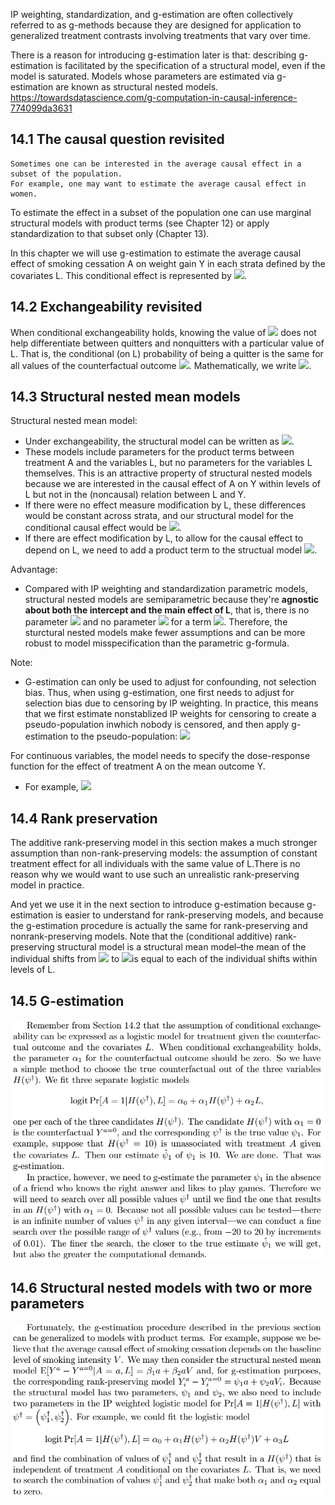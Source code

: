IP weighting, standardization, and g-estimation are often collectively referred to as g-methods because they are designed for application to generalized treatment contrasts involving treatments that vary over time.

There is a reason for introducing g-estimation later is that: describing g-estimation is facilitated by the specification of a structural model, even if the model is saturated. Models whose parameters are estimated via g-estimation are known as structural nested models. 
https://towardsdatascience.com/g-computation-in-causal-inference-774099da3631

## 14.1 The causal question revisited
```
Sometimes one can be interested in the average causal effect in a subset of the population. 
For example, one may want to estimate the average causal effect in women.
```
To estimate the effect in a subset of the population one can use marginal structural models with product terms (see Chapter 12) or apply standardization to that subset only (Chapter 13).

In this chapter we will use g-estimation to estimate the average causal effect of smoking cessation A on weight gain Y in each strata defined by the covariates L. This conditional effect is represented by <img src="https://render.githubusercontent.com/render/math?math=E[Y^{a,c=0}|L] - E[Y^{a=0,c=0}|L]">.

## 14.2 Exchangeability revisited
When conditional exchangeability holds, knowing the value of <img src="https://render.githubusercontent.com/render/math?math=Y^{a=0}"> does not help differentiate between quitters and nonquitters with a particular value of L. That is, the conditional (on L) probability of being a quitter is the same for all values of the counterfactual outcome <img src="https://render.githubusercontent.com/render/math?math=Y^{a=0}">. Mathematically, we write <img src="https://render.githubusercontent.com/render/math?math=Pr[A=1|Y^{a=0}, L] = Pr[A=1|L]">.

## 14.3 Structural nested mean models
Structural nested mean model: 
- Under exchangeability, the structural model can be written as <img src="https://render.githubusercontent.com/render/math?math=E[Y^{a} - Y^{a=0}|A=a,L] = \beta_{1}a %2B\beta_{2}aL">.
 - These models include parameters for the product terms between treatment A and the variables L, but no parameters for the variables L themselves. This is an attractive property of structural nested models because we are interested in the causal effect of A on Y within levels of L but not in the (noncausal) relation between L and Y.
  - If there were no effect measure modification by L, these differences would be constant across strata, and our structural model for the conditional causal effect would be <img src="https://render.githubusercontent.com/render/math?math=E[Y^{a} - Y^{a=0}|A=a,L] = \beta_{1}a">.
  - If there are effect modification by L, to allow for the causal effect to depend on L, we need to add a product term to the structual model <img src="https://render.githubusercontent.com/render/math?math=E[Y^{a} - Y^{a=0}|A=a,L] = \beta_{1}a %2B \beta_{2}aL">.

Advantage:
- Compared with IP weighting and standardization parametric models, structural nested models are semiparametric because they're **agnostic about both the intercept and the main effect of L**, that is, there is no parameter <img src="https://render.githubusercontent.com/render/math?math=\beta_{0}"> and no parameter <img src="https://render.githubusercontent.com/render/math?math=\beta_{3}"> for a term <img src="https://render.githubusercontent.com/render/math?math=\beta_{3} * L">. Therefore, the sturctural nested models make fewer assumptions and can be more robust to model misspecification than the parametric g-formula.

Note: 
- G-estimation can only be used to adjust for confounding, not selection bias. Thus, when using g-estimation, one first needs to adjust for selection bias due to censoring by IP weighting. In practice, this means that we first estimate nonstablized IP weights for censoring to create a pseudo-population inwhich nobody is censored, and then apply g-estimation to the pseudo-population: <img src="https://render.githubusercontent.com/render/math?math=E[Y^{a, c=0} - Y^{a=0,c=0}|A=a,L] = \beta_{1}a %2B \beta_{2}aL">

For continuous variables, the model needs to specify the dose-response function for the effect of treatment A on the mean outcome Y. 
- For example, <img src="https://render.githubusercontent.com/render/math?math=E[Y^{a} - Y^{a=0}|A=a,L] = \beta_{1}a %2B \beta_{2}a^{2} %2B \beta_{3}aL %2B \beta_{4}a^{2}L">


## 14.4 Rank preservation
The additive rank-preserving model in this section makes a much stronger assumption than non-rank-preserving models: the assumption of constant treatment effect for all individuals with the same value of L.There is no reason why we would want to use such an unrealistic rank-preserving model in practice. 

And yet we use it in the next section to introduce g-estimation because g-estimation is easier to understand for rank-preserving models, and because the g-estimation procedure is actually the same for rank-preserving and nonrank-preserving models. Note that the (conditional additive) rank-preserving structural model is a structural mean model–the mean of the individual shifts from <img src="https://render.githubusercontent.com/render/math?math=Y^{a=0}"> to <img src="https://render.githubusercontent.com/render/math?math=Y^{a=1}">is equal to each of the individual shifts within levels of L.


## 14.5 G-estimation
![image](/img/g_estimate_1.png)

## 14.6 Structural nested models with two or more parameters
 
![image](/img/g_estimate_2.png)
